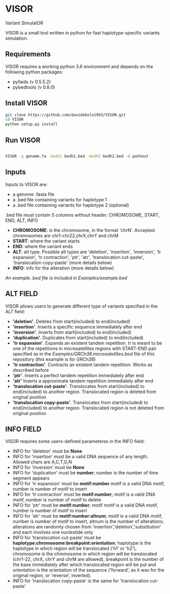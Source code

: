 # VISOR
VarIant SimulatOR


VISOR is a small tool written in python for fast haplotype-specific variants simulation.

## Requirements

VISOR requires a working python 3.6 environment and depends on the following python packages:

- pyfaidx (v 0.5.5.2)
- pybedtools (v 0.8.0)

## Install VISOR

```sh
git clone https://github.com/davidebolo1993/VISOR.git
cd VISOR
python setup.py install

```

## Run VISOR

```sh

VISOR -g genome.fa -bedh1 bedh1.bed -bedh2 bedh2.bed -O pathout

```


## Inputs

Inputs to VISOR are:

- a genome .fasta file
- a .bed file containing variants for haplotype 1
- a .bed file containing variants for haplotype 2 (optional)

.bed file must contain 5 columns without header: CHROMOSOME, START, END, ALT, INFO

- __CHROMOSOME__: is the chromosome, in the format 'chrN'. Accepted chromosomes are chr1-chr22,chrX,chrY and chrM
- __START__: where the variant starts
- __END__: where the variant ends
- __ALT__: alt type. Possible alt types are 'deletion', 'insertion', 'inversion', 'tr expansion', 'tr contraction', 'ptr', 'atr', 'translocation cut-paste', 'translocation copy-paste' (more details below)
- __INFO__: info for the alteration (more details below)

_An example .bed file is included in Examples/example.bed_

## ALT FIELD

VISOR allows users to generate different type of variants specified in the ALT field:

- __'deletion'__. Deletes from start(included) to end(included)
- __'insertion'__. Inserts a specific sequence immediately after end
- __'inversion'__. Inverts from start(included) to end(included)
- __'duplication'__. Duplicates from start(included) to end(included)
- __'tr expansion'__. Expands an existent tandem repetition. tr is meant to be one of the repetitions in microsatellites regions with START-END pair specified as in the _Examples/GRCh38.microsatellites.bed_ file of this repository (this example is for GRCh38)
- __'tr contraction'__. Contracts an existent tandem repetition. Works as described before
- __'ptr'__. Inserts a perfect tandem repetition immediately after end
- __'atr'__ Inserts a approximate tandem repetition immediately after end
- __'translocation cut-paste'__. Translocates from start(included) to end(included) to another region. Translocated region is deleted from original position
- __'translocation copy-paste'__. Translocates from start(included) to end(included) to another region. Translocated region is not deleted from original position


## INFO FIELD

VISOR requires some users-defined parameteres in the INFO field:

- INFO for 'deletion' must be __None__
- INFO for 'insertion' must be a valid DNA sequence of any length. Allowed chars are A,C,T,G,N
- INFO for 'inversion' must be __None__
- INFO for 'duplication' must be __number__; number is the number of time segment appears
- INFO for 'tr expansion' must be __motif:number__ motif is a valid DNA motif, number is number of motif to insert
- INFO for 'tr contraction' must be __motif:number__; motif is a valid DNA motif, number is number of motif to delete
- INFO for 'ptr' must be __motif:number__; motif motif is a valid DNA motif, number is number of motif to insert
- INFO for 'atr' must be __motif:number:altnum__; motif is a valid DNA motif, number is number of motif to insert, altnum is the number of alterations; alterations are randomly chosen from 'insertion','deletion','substitution' and each involves one nucleotide only
- INFO for 'translocation cut-paste' must be __haplotype:chromosome:breakpoint:orientation__; haplotype is the haplotype in which region will be translocated ('h1' or 'h2'), chromosome is the chromosome in which region will be translocated (chr1-22, chrX, chrY and chrM are allowed), breakpoint is the number of the base immediately after which translocated region will be put and orientation is the orientation of the sequence ('forward', as it was for the original region, or 'reverse', inverted).
- INFO for 'translocation copy-paste' is the same for 'translocation cut-paste'

